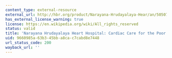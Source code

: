 ```yaml
---
content_type: external-resource
external_url: http://hbr.org/product/Narayana-Hrudayalaya-Hear/an/505078-PDF-ENG
has_external_license_warning: true
license: https://en.wikipedia.org/wiki/All_rights_reserved
status: valid
title: 'Narayana Hrudayalaya Heart Hospital: Cardiac Care for the Poor (A)'
uid: 9660985a-63b3-45bb-a8ca-c7cabd8e7448
url_status_code: 200
wayback_url: ''
---
```

